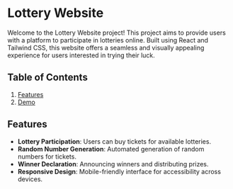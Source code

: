 # Lottery Website

Welcome to the Lottery Website project! This project aims to provide users with a platform to participate in lotteries online. Built using React and Tailwind CSS, this website offers a seamless and visually appealing experience for users interested in trying their luck.

## Table of Contents

1. [Features](#features)
2. [Demo](#demo)
   
## Features

- **Lottery Participation**: Users can buy tickets for available lotteries.
- **Random Number Generation**: Automated generation of random numbers for tickets.
- **Winner Declaration**: Announcing winners and distributing prizes.
- **Responsive Design**: Mobile-friendly interface for accessibility across devices.

